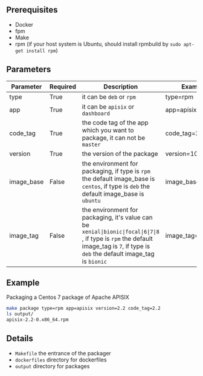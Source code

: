 ## Prerequisites

- Docker
- fpm
- Make
- rpm (if your host system is Ubuntu, should install rpmbuild by `sudo apt-get install rpm`)

## Parameters
|Parameter      |Required   |Description        |Example|
|---------|---------|----|-----------|
|type     |True |it can be `deb` or `rpm` |type=rpm|
|app      |True |it can be `apisix` or `dashboard` |app=apisix|
|code_tag   |True |the code tag of the app which you want to package, it can not be `master`|code_tag=2.1|
|version  |True |the version of the package|version=10.10|
|image_base|False |the environment for packaging, if type is `rpm` the default image_base is `centos`, if type is `deb` the default image_base is `ubuntu`|image_base=centos|
|image_tag|False |the environment for packaging, it's value can be `xenial\|bionic\|focal\|6\|7\|8` , if type is `rpm` the default image_tag is `7`, if type is `deb` the default image_tag is `bionic`|image_tag=7|

## Example
Packaging a Centos 7 package of Apache APISIX
```sh
make package type=rpm app=apisix version=2.2 code_tag=2.2
ls output/
apisix-2.2-0.x86_64.rpm
```

## Details

- `Makefile` the entrance of the packager
- `dockerfiles` directory for dockerfiles
- `output` directory for packages
